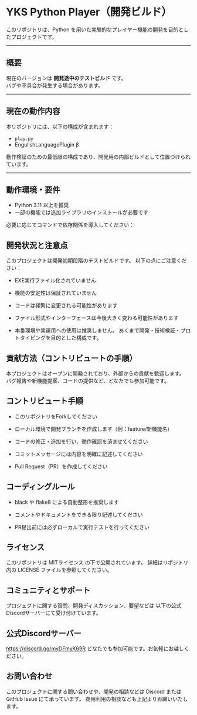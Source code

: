 # YKS Python Player（開発ビルド）

このリポジトリは、Python を用いた実験的なプレイヤー機能の開発を目的としたプロジェクトです。  

---

## 概要

現在のバージョンは **開発途中のテストビルド** です。  
バグや不具合が発生する場合があります。


---

## 現在の動作内容

本リポジトリには、以下の構成が含まれます：

- `play.py`  
- EngulishLanguagePlugin β 

動作検証のための最低限の構成であり、開発用の内部ビルドとして位置づけられています。

---

## 動作環境・要件

- Python 3.11 以上を推奨
- 一部の機能では追加ライブラリのインストールが必要です

必要に応じてコマンドで依存関係を導入してください：

## 開発状況と注意点

このプロジェクトは開発初期段階のテストビルドです。
以下の点にご注意ください：

- EXE実行ファイル化されていません

- 機能の安定性は保証されていません

- コードは頻繁に変更される可能性があります

- ファイル形式やインターフェースは今後大きく変わる可能性があります

- 本番環境や実運用への使用は推奨しません。
あくまで開発・技術検証・プロトタイピングを目的とした構成です。

## 貢献方法（コントリビュートの手順）

本プロジェクトはオープンに開発されており、外部からの貢献を歓迎します。
バグ報告や新機能提案、コードの提供など、どなたでも参加可能です。

## コントリビュート手順

- このリポジトリをForkしてください

- ローカル環境で開発ブランチを作成します（例：feature/新機能名）

- コードの修正・追加を行い、動作確認を済ませてください

- コミットメッセージには内容を明確に記述してください

- Pull Request（PR）を作成してください

## コーディングルール

- black や flake8 による自動整形を推奨します

- コメントやドキュメントをできる限り記述してください

- PR提出前には必ずローカルで実行テストを行ってください

## ライセンス

このリポジトリは MITライセンス の下で公開されています。
詳細はリポジトリ内の LICENSE ファイルを参照してください。

## コミュニティとサポート

プロジェクトに関する質問、開発ディスカッション、要望などは
以下の公式Discordサーバーにて受け付けています。

## 公式Discordサーバー

https://discord.gg/myDFmyK69R
どなたでも参加可能です。お気軽にお越しください。

## お問い合わせ

このプロジェクトに関する問い合わせや、開発の相談などは Discord または GitHub Issue にて承っています。
商用利用の相談なども上記よりお願いいたします。
